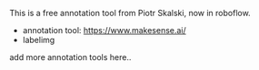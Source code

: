 This is a free annotation tool from Piotr Skalski, now in roboflow.
- annotation tool: https://www.makesense.ai/
- labelimg

add more annotation tools here..
